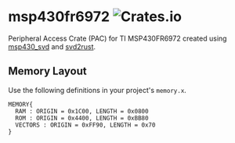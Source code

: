 # msp430fr6972 ![Crates.io](https://img.shields.io/crates/v/msp430fr6972)
Peripheral Access Crate (PAC) for TI MSP430FR6972 created using [msp430_svd](https://github.com/pftbest/msp430_svd) and [svd2rust](https://github.com/rust-embedded/svd2rust).

## Memory Layout
Use the following definitions in your project's `memory.x`.

```
MEMORY{
  RAM : ORIGIN = 0x1C00, LENGTH = 0x0800
  ROM : ORIGIN = 0x4400, LENGTH = 0xBB80
  VECTORS : ORIGIN = 0xFF90, LENGTH = 0x70
}
```

